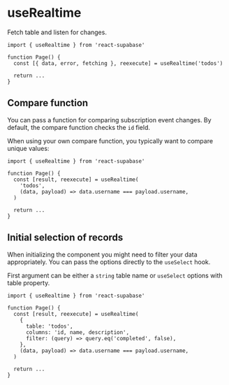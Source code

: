 # useRealtime

Fetch table and listen for changes.

```tsx highlight=4
import { useRealtime } from 'react-supabase'

function Page() {
  const [{ data, error, fetching }, reexecute] = useRealtime('todos')

  return ...
}
```

## Compare function

You can pass a function for comparing subscription event changes. By default, the compare function checks the `id` field.

When using your own compare function, you typically want to compare unique values:

```tsx highlight=6
import { useRealtime } from 'react-supabase'

function Page() {
  const [result, reexecute] = useRealtime(
    'todos',
    (data, payload) => data.username === payload.username,
  )

  return ...
}
```

## Initial selection of records

When initializing the component you might need to filter your data appropriately. You can pass the options directly to the `useSelect` hook.

First argument can be either a `string` table name or `useSelect` options with table property.

```tsx highlight=6
import { useRealtime } from 'react-supabase'

function Page() {
  const [result, reexecute] = useRealtime(
    {
      table: 'todos',
      columns: 'id, name, description',
      filter: (query) => query.eq('completed', false),
    },
    (data, payload) => data.username === payload.username,
  )

  return ...
}
```
